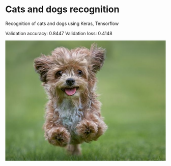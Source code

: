 # Cats and dogs recognition
Recognition of cats and dogs using Keras, Tensorflow

Validation accuracy: 0.8447
Validation loss: 0.4148

![Dog image](https://github.com/motakjan/Cats-and-Dogs-recognition/blob/master/cat.jpg)
